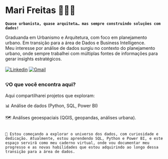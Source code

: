 # Mari Freitas 👩🏾‍💻

**`Quase urbanista, quase arquiteta… mas sempre construindo soluções com dados!`**

Graduanda em Urbanismo e Arquitetura, com foco em planejamento urbano. Em transição para a área de Dados e Business Intelligence. <br>
Meu interesse por análise de dados surgiu no contexto do planejamento urbano, onde sempre trabalhei com múltiplas fontes de informações para gerar insights estratégicos.
<br><br>
[![Linkedin](https://img.shields.io/badge/LinkedIn-0077B5?style=for-the-badge&logo=linkedin&logoColor=white)](https://www.linkedin.com/in/marifreitasandrade/)
[![Gmail](https://img.shields.io/badge/Gmail-D14836?style=for-the-badge&logo=gmail&logoColor=white)](mailto:maarii_freitas@usp.br) 
##

### 💡O que você encontra aqui?  
Aqui compartilharei projetos que exploram:

📊 Análise de dados (Python, SQL, Power BI)

🗺️ Análises geoespaciais (QGIS, geopandas, análises urbana).<br><br>

```🚀 Estou começando a explorar o universo dos dados, com curiosidade e dedicação. Atualmente, estou aprendendo SQL, Python e Power BI, e este espaço servirá como meu caderno virtual, onde vou documentar meu progresso e as novas habilidades que estou adquirindo ao longo dessa transição para a área de dados.```

